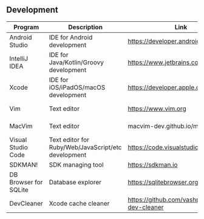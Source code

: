 ## Development

| Program | Description | Link | Plugins | Comment |
| --- | --- | --- | --- | --- |
| Android Studio | IDE for Android development | https://developer.android.com/studio | [ide-settings](https://github.com/fartem/ide-settings/tree/master/android_studio) |
| IntelliJ IDEA | IDE for Java/Kotlin/Groovy development | https://www.jetbrains.com/idea/ | [ide-settings](https://github.com/fartem/ide-settings/tree/master/intellij_idea) |
| Xcode | IDE for iOS/iPadOS/macOS development | https://developer.apple.com/xcode | [ide-settings](https://github.com/fartem/ide-settings/tree/master/xcode) |
| Vim | Text editor | https://www.vim.org | [ide-settings](https://github.com/fartem/ide-settings/tree/master/vim) |
| MacVim | Text editor | macvim-dev.github.io/macvim | [ide-settings](https://github.com/fartem/ide-settings/tree/master/vim) |
| Visual Studio Code | Text editor for Ruby/Web/JavaScript/etc development | https://code.visualstudio.com | [ide-settings](https://github.com/fartem/ide-settings/tree/master/vscode/extensions) |
| SDKMAN! | SDK managing tool | https://sdkman.io |
| DB Browser for SQLite | Database explorer | https://sqlitebrowser.org |
| DevCleaner | Xcode cache cleaner | https://github.com/vashpan/xcode-dev-cleaner |
